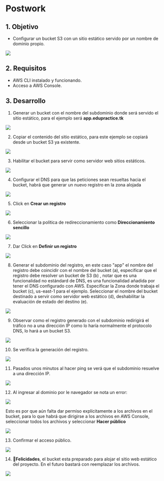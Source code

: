 # Postwork

## 1. Objetivo 
- Configurar un bucket S3 con un sitio estático servido por un nombre de dominio propio.

<img src="img/pw-hacia-donde-vamos-01.png"/>


## 2. Requisitos 
- AWS CLI instalado y funcionando. 
- Acceso a AWS Console.

## 3. Desarrollo 
1. Generar un bucket con el nombre del subdominio donde será servido el sitio estático, para el ejemplo será **app.edupractice.tk**

<img src="img/make_bucket.png">

2. Copiar el contenido del sitio estático, para este ejemplo se copiará desde un bucket S3 ya existente.

<img src="img/Copy-files-from-existing-bucket.png">

3. Habilitar el bucket para servir como servidor web sitios estáticos.

<img src="img/habilitar-bucket-s3.png">

 4. Configurar el DNS para que las peticiones sean resueltas hacia el bucket, habrá que generar un nuevo registro en la zona alojada
 
<img src="img/Zona alojada.png">

5. Click en **Crear un registro**

<img src="img/crear-registro.png">

6. Seleccionar la política de redireccionamiento como **Direccionamiento sencillo**

<img src="img/redireccionamiento-sencillo.png">

7. Dar Click en **Definir un registro**

<img src="img/configurar-registro.png">

8. Generar el subdominio del registro, en este caso "app" el nombre del registro debe coincidir con el nombre del bucket (a), especificar que el registro debe resolver un bucket de S3 (b) , notar que es una funcionalidad no estándard de DNS, es una funcionalidad añadida por tener el DNS configurado con AWS. Especificar la Zona donde trabaja el bucket  (c),  us-east-1 para el ejemplo. Seleccionar el nombre del bucket destinado a servir como servidor web estático (d), deshabilitar la evaluación de estado del destino (e).

<img src="img/configurar-registro.png">

9. Observar como el registro generado con el subdominio redirigirá el tráfico no a una dirección IP como lo haría normalmente el protocolo DNS, lo hará a un bucket S3.

<img src="img/Generar-regla.png">

10. Se verifica la generación del registro. 

<img src="img/verificar-generacion-registro.png">

11. Pasados unos minutos al hacer ping se verá que el subdominio resuelve a una dirección IP.

<img src="img/ping.png">

12. Al ingresar al dominio por le navegador se nota un error:

<img src="img/error403.png">

Esto es por que aún falta dar permiso explícitamente a los archivos en el bucket, para lo que habrá que dirigirse a los archivos en AWS Console, seleccionar todos los archivos y seleccionar **Hacer público**

<img src="img/acceso-publico.png">

13. Confirmar el acceso público.

<img src="img/aceptar-accceso-publico.png">

14. **🎉Felicidades**, el bucket esta preparado para alojar el sitio web estático del proyecto. En el futuro bastará con reemplazar los archivos.

<img src="img/is-done.png">
